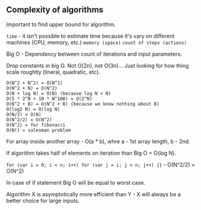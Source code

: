 Complexity of algorithms
-

Important to find upper bound for algorithm.

`time` - it isn't possible to estimate time because it's vary on different machines (CPU, memory, etc.)
`memory (space)`
`count of steps (actions)`

Big O - Dependency between count of iterations and input parameters.

Drop constants in big O. Not O(2n), not O(3n)...
Just looking for how thing scale roughtly (lineral, quadratic, etc).

````
O(N^2 + N^2) = O(N^2)
O(N^2 + N) = O(N^2)
O(N + log N) = O(N) (because log N < N)
O(5 * 2^N + 10 * N^100) = O(2^N)
O(N^2 + B) = O(N^2 + B) (because we know nothing about B)
O(log2 N) = O(log N)
O(N/2) = O(N)
O(N^2/2) = O(N^2)
O(N^2) = for fibonacci
O(N!) = salesman problem
````

For array inside another array - O(a * b),
whre a - 1st array length, b - 2nd.

If algorithm takes half of elements on iteration than Big O = O(log N).

`for (var i = 0; i < n; i++) for (var j = i; j < n; j++) {}` - O(N^2/2) = O(N^2)

In case of if statement Big O will be equal to worst case.

Algorithm X is asymptotically more efficient than Y -
X will always be a better choice for large inputs.
